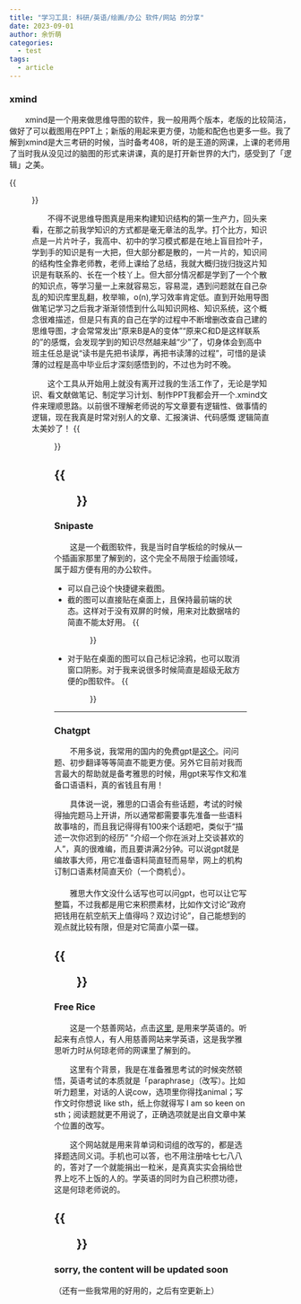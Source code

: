 ```yaml
---
title: "学习工具: 科研/英语/绘画/办公 软件/网站 的分享"
date: 2023-09-01
author: 余忻萌
categories:
  - test
tags:
  - article
---
```

### **xmind**

&emsp;&emsp;xmind是一个用来做思维导图的软件，我一般用两个版本，老版的比较简洁，做好了可以截图用在PPT上；新版的用起来更方便，功能和配色也更多一些。我了解到xmind是大三考研的时候，当时备考408，听的是王道的网课，上课的老师用了当时我从没见过的脑图的形式来讲课，真的是打开新世界的大门，感受到了「逻辑」之美。

{{<figure src="/images/xmind.jpg" title="尽享逻辑之美！" width="200">}}

&emsp;&emsp;不得不说思维导图真是用来构建知识结构的第一生产力，回头来看，在那之前我学知识的方式都是毫无章法的乱学。打个比方，知识点是一片片叶子，我高中、初中的学习模式都是在地上盲目捡叶子，学到手的知识是有一大把，但大部分都是散的，一片一片的，知识间的结构性全靠老师教，老师上课给了总结，我就大概归拢归拢这片知识是有联系的、长在一个枝丫上。但大部分情况都是学到了一个个散的知识点，等学习量一上来就容易忘，容易混，遇到问题就在自己杂乱的知识库里乱翻，枚举嘛，o(n),学习效率肯定低。直到开始用导图做笔记学习之后我才渐渐领悟到什么叫知识网格、知识系统，这个概念很难描述，但是只有真的自己在学的过程中不断增删改查自己建的思维导图，才会常常发出“原来B是A的变体”“原来C和D是这样联系的”的感慨，会发现学到的知识尽然越来越“少”了，切身体会到高中班主任总是说“读书是先把书读厚，再把书读薄的过程”，可惜的是读薄的过程是高中毕业后才深刻感悟到的，不过也为时不晚。

&emsp;&emsp;这个工具从开始用上就没有离开过我的生活工作了，无论是学知识、看文献做笔记、制定学习计划、制作PPT我都会开一个.xmind文件来理顺思路。以前很不理解老师说的写文章要有逻辑性、做事情的逻辑，现在我真是时常对别人的文章、汇报演讲、代码感慨 逻辑简直太美妙了！
{{<figure src="/images/xmind1.jpg" title="我之前准备PAT考试时的部分笔记" width="800">}}

{{<figure src="/images/xmind2.jpg" width="800">}}
---

### **Snipaste**

&emsp;&emsp;这是一个截图软件，我是当时自学板绘的时候从一个插画家那里了解到的，这个完全不局限于绘画领域，属于超方便有用的办公软件。
- 可以自己设个快捷键来截图。
- 截的图可以直接贴在桌面上，且保持最前端的状态。这样对于没有双屏的时候，用来对比数据啥的简直不能太好用。
{{<figure src="/images/snip1.jpg" title="贴图，保持前端，编辑图片" width="300">}}
- 对于贴在桌面的图可以自己标记涂鸦，也可以取消窗口阴影。对于我来说很多时候简直是超级无敌方便的p图软件。
{{<figure src="/images/snip2.jpg" title="用来轻松p图" width="300">}}
---

### **Chatgpt**

&emsp;&emsp;不用多说，我常用的国内的免费gpt是[这个](https://banruoai.cn/chat)。问问题、初步翻译等等简直不能更方便。另外它目前对我而言最大的帮助就是备考雅思的时候，用gpt来写作文和准备口语语料，真的省钱且有用！

&emsp;&emsp;具体说一说，雅思的口语会有些话题，考试的时候得抽完题马上开讲，所以通常都需要事先准备一些语料故事啥的，而且我记得得有100来个话题吧，类似于“描述一次你迟到的经历” “介绍一个你在派对上交谈甚欢的人”，真的很难编，而且要讲满2分钟。可以说gpt就是编故事大师，用它准备语料简直轻而易举，网上的机构订制口语素材简直天价（一个商机☝）。

&emsp;&emsp;雅思大作文没什么话写也可以问gpt，也可以让它写整篇，不过我都是用它来积攒素材，比如作文讨论“政府把钱用在航空航天上值得吗？双边讨论”，自己能想到的观点就比较有限，但是对它简直小菜一碟。

{{<figure src="/images/gpt.jpg" title="这里用英文提问其实得到的回答能更准确丰富一些" width="800">}}
---

### **Free Rice**
&emsp;&emsp;这是一个慈善网站，点击[这里](https://play.freerice.com/categories/english-vocabulary), 是用来学英语的。听起来有点惊人，有人用慈善网站来学英语，这是我学雅思听力时从何琼老师的网课里了解到的。

&emsp;&emsp;这里有个背景，我是在准备雅思考试的时候突然顿悟，英语考试的本质就是「paraphrase」（改写）。比如听力题里，对话的人说cow，选项里你得找animal；写作文时你想说 like sth，纸上你就得写 I am so keen on sth；阅读题就更不用说了，正确选项就是出自文章中某个位置的改写。

&emsp;&emsp;这个网站就是用来背单词和词组的改写的，都是选择题选同义词。手机也可以答，也不用注册啥七七八八的，答对了一个就能捐出一粒米，是真真实实会捐给世界上吃不上饭的人的。学英语的同时为自己积攒功德，这是何琼老师说的。

{{<figure src="/images/freerice.jpg" title="学英语 and 帮助有需要的人 -> 积攒好运" width="800">}}
---

### **sorry, the content will be updated soon**
（还有一些我常用的好用的，之后有空更新上）


